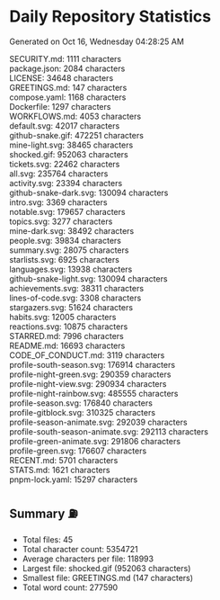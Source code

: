 # Daily Repository Statistics 
Generated on Oct 16, Wednesday 04:28:25 AM  

SECURITY.md: 1111 characters  
package.json: 2084 characters  
LICENSE: 34648 characters  
GREETINGS.md: 147 characters  
compose.yaml: 1168 characters  
Dockerfile: 1297 characters  
WORKFLOWS.md: 4053 characters  
default.svg: 42017 characters  
github-snake.gif: 472251 characters  
mine-light.svg: 38465 characters  
shocked.gif: 952063 characters  
tickets.svg: 22462 characters  
all.svg: 235764 characters  
activity.svg: 23394 characters  
github-snake-dark.svg: 130094 characters  
intro.svg: 3369 characters  
notable.svg: 179657 characters  
topics.svg: 3277 characters  
mine-dark.svg: 38492 characters  
people.svg: 39834 characters  
summary.svg: 28075 characters  
starlists.svg: 6925 characters  
languages.svg: 13938 characters  
github-snake-light.svg: 130094 characters  
achievements.svg: 38311 characters  
lines-of-code.svg: 3308 characters  
stargazers.svg: 51624 characters  
habits.svg: 12005 characters  
reactions.svg: 10875 characters  
STARRED.md: 7996 characters  
README.md: 16693 characters  
CODE_OF_CONDUCT.md: 3119 characters  
profile-south-season.svg: 176914 characters  
profile-night-green.svg: 290359 characters  
profile-night-view.svg: 290934 characters  
profile-night-rainbow.svg: 485555 characters  
profile-season.svg: 176840 characters  
profile-gitblock.svg: 310325 characters  
profile-season-animate.svg: 292039 characters  
profile-south-season-animate.svg: 292113 characters  
profile-green-animate.svg: 291806 characters  
profile-green.svg: 176607 characters  
RECENT.md: 5701 characters  
STATS.md: 1621 characters  
pnpm-lock.yaml: 15297 characters  

## Summary ⛽  
- Total files: 45  
- Total character count: 5354721  
- Average characters per file: 118993  
- Largest file: shocked.gif (952063 characters)  
- Smallest file: GREETINGS.md (147 characters)  
- Total word count: 277590  
